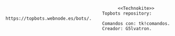                                                <<Technokite>>
                                         Topbots repository: https://topbots.webnode.es/bots/.
                                         Comandos con: tk!comandos.
                                         Creador: G5lvatron.
